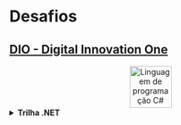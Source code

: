 # Desafios

## [DIO - Digital Innovation One](https://github.com/viniciusufx/Desafios/tree/main/DIO%20-%20Digital%20Innovation%20One)

<div align="center">
  <a href="https://github.com/search?q=user%3Aviniciusufx+.cs" target="_blank" alt="Linguagem de programação C#"><img src="https://cdn.jsdelivr.net/gh/devicons/devicon/icons/csharp/csharp-original.svg" width="75" alt="Linguagem de programação C#"/></a>
</div>
<details>
  <summary><strong>Trilha .NET</strong></summary>

| Desafio | Linguagem | Status |
| :-: | :-: | :-: |
| [Construindo um sistema para um estacionamento com C#](https://github.com/viniciusufx/Desafios/tree/main/DIO%20-%20Digital%20Innovation%20One/C%23/Construindo%20um%20sistema%20para%20um%20estacionamento%20com%20C%23) | C# | ✔️ |
| [Construindo um sistema de hospedagem de um hotel no C#](https://github.com/viniciusufx/Desafios/tree/main/DIO%20-%20Digital%20Innovation%20One/C%23/Construindo%20um%20sistema%20de%20hospedagem%20de%20um%20hotel%20no%20C%23) | C# | ✔️ |
  
</details>
